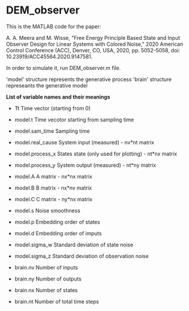 # DEM_observer

This is the MATLAB code for the paper: 

A. A. Meera and M. Wisse, "Free Energy Principle Based State and Input Observer Design for Linear Systems with Colored Noise," 2020 American Control Conference (ACC), Denver, CO, USA, 2020, pp. 5052-5058, doi: 10.23919/ACC45564.2020.9147581.


In order to simulate it, run DEM_observer.m file.

'model' structure represents the generative process 
'brain' structure represeants the generative model

**List of variable names and their meanings**

 * Tt                Time vector (starting from 0)
 * model.t           Time vecotor starting from sampling time
 * model.sam_time    Sampling time
 * model.real_cause  System input (measured) - nv*nt matrix
 * model.process_x   States state (only used for plotting) - nt*nx matrix
 * model.process_y   System output (measured)    - nt*ny matrix
 * model.A           A matrix - nx*nx matrix
 * model.B           B matrix - nx*nv matrix
 * model.C           C matrix - ny*nx matrix
 * model.s           Noise smoothness
 * model.p           Embedding order of states
 * model.d           Embedding order of imputs
 * model.sigma_w     Standard deviation of state noise
 * model.sigma_z     Standard deviation of observation noise

 * brain.nv          Number of inputs
 * brain.ny          Number of outputs
 * brain.nx          Number of states
 * brain.nt          Number of total time steps
